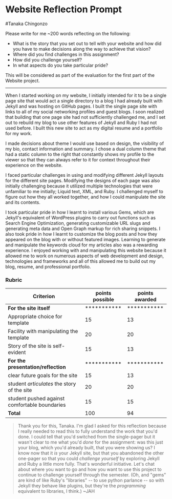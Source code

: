 # Website Reflection Prompt
#Tanaka Chingonzo

Please write for me ~200 words reflecting on the following:
  * What is the story that you set out to tell with your website and how did you have to make decisions along the way to achieve that vision?
  * Where did you find challenges in this assignment?
  * How did you challenge yourself?
  * In what aspects do you take particular pride?

This will be considered as part of the evaluation for the first part of the Website project.

------
When I started working on my website, I initially intended for it to be a single page site that would act a single directory to a blog I had already built with Jekyll and was hosting on GitHub pages. I built the single page site with links to all of my social networking profiles and guest blogs. I soon realized that building that one page site had not sufficiently challenged me, and I set out to rebuild my blog to use other features of Jekyll and Ruby I had not used before. I built this new site to act as my digital resume and a portfolio for my work.

I made decisions about theme I would use based on design, the visibility of my bio, contact information and summary. I chose a dual column theme that had a static column to the right that constantly shows my profile to the viewer so that they can always refer to it for context throughout their experience on the website.

I faced particular challenges in using and modifying different Jekyll layouts for the different site pages. Modifying the designs of each page was also initially challenging because it utilized multiple technologies that were unfamiliar to me initially; Liquid text, XML, and Ruby. I challenged myself to figure out how they all worked together, and how I could manipulate the site and its contents.

I took particular pride in how I learnt to install various Gems, which are Jekyll's equivalent of WordPress plugins to carry out functions such as Search Engine Optimization, generating customizable URL slugs and generating meta data and Open Graph markup for rich sharing snippets. I also took pride in how I learnt to customize the blog posts and how they appeared on the blog with or without featured images. Learning to generate and manipulate the keywords cloud for my articles also was a rewarding experience. I enjoyed working with and manipulating this website because it allowed me to work on numerous aspects of web development and design, technologies and frameworks and all of this allowed me to build out my blog, resume, and professional portfolio.

### Rubric  
|Criterion | points possible | points awarded|
|----- | ----- | ----- |
|**For the site itself** | *********** | *********** |
|Appropriate choice for template  | 15 | 13  |
|Facility with manipulating the template | 20 |20 |
|Story of the site is self-evident |15 |13 | 
|**For the presentation/reflection** | ***********|*********** | 
|clear future goals for the site | 15|13 |
|student _articulates_ the story of the site | 20 | 20|
|student pushed against comfortable boundaries | 15 | 15 |
| **Total**|100| 94 |

> Thank you for this, Tanaka. I'm glad I asked for this reflection because I really needed to read this to fully understand the work that you'd done. I could tell that you'd switched from the single-pager but it wasn't clear to me what you'd *done* for the assignment: was this just your blog, which you'd already built, that you were showing us? I know now that it *is* your Jekyll site, but that you abandoned the other one-pager so that you could *challenge yourself* by exploring Jekyll and Ruby a little more fully. That's wonderful initiative. Let's chat about where you want to go and how you want to use this project to continue to challenge yourself through the semester. (Oh, and "gems" are kind of like Ruby's "libraries" -- to use python parlance -- so with Jekyll they behave like plugins, but they're the *programming* equivalent to libraries, I think.) ~JAH

